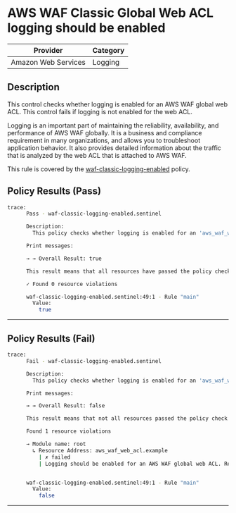 # AWS WAF Classic Global Web ACL logging should be enabled

| Provider            | Category     |
|---------------------|--------------|
| Amazon Web Services | Logging      |

## Description

This control checks whether logging is enabled for an AWS WAF global web ACL. This control fails if logging is not enabled for the web ACL.

Logging is an important part of maintaining the reliability, availability, and performance of AWS WAF globally. It is a business and compliance requirement in many organizations, and allows you to troubleshoot application behavior. It also provides detailed information about the traffic that is analyzed by the web ACL that is attached to AWS WAF.

This rule is covered by the [waf-classic-logging-enabled](../../policies/waf-classic-logging-enabled.sentinel) policy.

## Policy Results (Pass)
```bash
trace:
      Pass - waf-classic-logging-enabled.sentinel

      Description:
        This policy checks whether logging is enabled for an 'aws_waf_web_acl'.

      Print messages:

      → → Overall Result: true

      This result means that all resources have passed the policy check for the policy waf-classic-logging-enabled.

      ✓ Found 0 resource violations

      waf-classic-logging-enabled.sentinel:49:1 - Rule "main"
        Value:
          true
```

---

## Policy Results (Fail)
```bash
trace:
      Fail - waf-classic-logging-enabled.sentinel

      Description:
        This policy checks whether logging is enabled for an 'aws_waf_web_acl'.

      Print messages:

      → → Overall Result: false

      This result means that not all resources passed the policy check and the protected behavior is not allowed for the policy waf-classic-logging-enabled.

      Found 1 resource violations

      → Module name: root
        ↳ Resource Address: aws_waf_web_acl.example
          | ✗ failed
          | Logging should be enabled for an AWS WAF global web ACL. Refer to https://docs.aws.amazon.com/securityhub/latest/userguide/waf-controls.html#waf-1 for more details.


      waf-classic-logging-enabled.sentinel:49:1 - Rule "main"
        Value:
          false
```

---